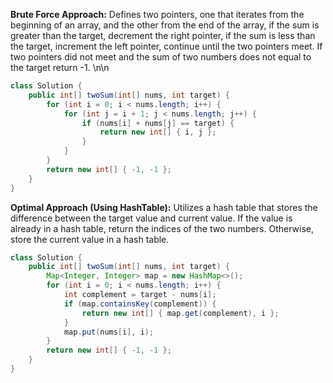 **Brute Force Approach:**  Defines two pointers, one that iterates from the beginning of an array, and the other from the end of the array, if the sum is greater than the target, decrement the right pointer, if the sum is less than the target, increment the left pointer, continue until the two pointers meet. If two pointers did not meet and the sum of two numbers does not equal to the target return -1. \n\n
```java
class Solution {
    public int[] twoSum(int[] nums, int target) {
        for (int i = 0; i < nums.length; i++) {
            for (int j = i + 1; j < nums.length; j++) {
                if (nums[i] + nums[j] == target) {
                    return new int[] { i, j };
                }
            }
        }
        return new int[] { -1, -1 };
    }
}
```

**Optimal Approach (Using HashTable):**
Utilizes a hash table that stores the difference between the target value and current value. If the value is already in a hash table, return the indices of the two numbers. Otherwise, store the current value in a hash table.
```java
class Solution {
    public int[] twoSum(int[] nums, int target) {
        Map<Integer, Integer> map = new HashMap<>();
        for (int i = 0; i < nums.length; i++) {
            int complement = target - nums[i];
            if (map.containsKey(complement)) {
                return new int[] { map.get(complement), i };
            }
            map.put(nums[i], i);
        }
        return new int[] { -1, -1 };
    }
}
```